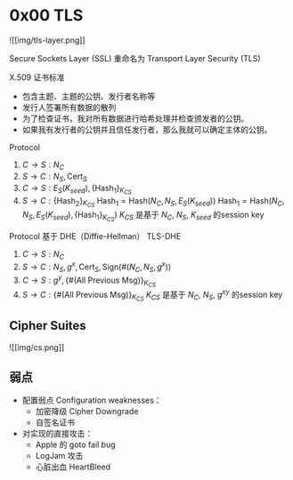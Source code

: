 # 0x00 TLS


![[img/tls-layer.png]]

Secure Sockets Layer (SSL) 重命名为  Transport Layer Security (TLS)

X.509 证书标准
- 包含主题、主题的公钥、发行者名称等
- 发行人签署所有数据的散列
- 为了检查证书，我对所有数据进行哈希处理并检查颁发者的公钥。
- 如果我有发行者的公钥并且信任发行者，那么我就可以确定主体的公钥。

Protocol
1. $C\to S: N_C$
2. $S\to C: N_S, \text{Cert}_S$
3. $C\to S: E_S(K_{seed}), \{\text{Hash}_1\}_{K_{CS}}$
4. $S\to C: \{\text{Hash}_2\}_{K_{CS}}$
$\text{Hash}_1=\text{Hash}(N_C, N_S, E_S(K_{seed}))$
$\text{Hash}_1=\text{Hash}(N_C, N_S, E_S(K_{seed}), \{{\text{Hash}_1}\}_{K_{CS}})$
$K_{CS}$ 是基于 $N_C$, $N_S$, $K_{seed}$ 的session key

Protocol 基于 DHE（Diffie-Hellman） TLS-DHE
1. $C\to S: N_C$
2. $S\to C: N_S, g^x, \text{Cert}_S, \text{Sign}(\#(N_C, N_S, g^x))$
3. $C\to S: g^y, \{\#(\text{All Previous Msg})\}_{K_{CS}}$
4. $S\to C: \{\#(\text{All Previous Msg})\}_{K_{CS}}$
$K_{CS}$ 是基于 $N_C$, $N_S$, $g^{xy}$ 的session key

## Cipher Suites

![[img/cs.png]]


## 弱点

- 配置弱点 Configuration weaknesses：
	- 加密降级 Cipher Downgrade
	- 自签名证书
- 对实现的直接攻击：
	- Apple 的 goto fail bug
	- LogJam 攻击
	- 心脏出血 HeartBleed